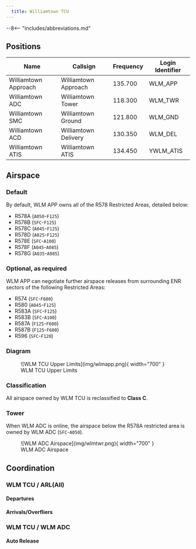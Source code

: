 ```yaml
---
  title: Williamtown TCU
---
```


--8<-- "includes/abbreviations.md"

## Positions

| Name               | Callsign       | Frequency        | Login Identifier              |
| ------------------ | -------------- | ---------------- | --------------------------------------|
| Williamtown Approach    | Williamtown Approach   | 135.700         | WLM_APP                                   |
| Williamtown ADC    | Williamtown Tower  | 118.300         | WLM_TWR        |
| Williamtown SMC    | Williamtown Ground  | 121.800         | WLM_GND        |
| Williamtown ACD    | Williamtown Delivery  | 130.350         | WLM_DEL       |
| Williamtown ATIS    | Williamtown ATIS  | 134.450         | YWLM_ATIS       |

## Airspace
### Default
By default, WLM APP owns all of the R578 Restricted Areas, detailed below:

- R578A (`A050`-`F125`)  
- R578B (`SFC`-`F125`)  
- R578C (`A045`-`F125`)  
- R578D (`A025`-`F125`)  
- R578E (`SFC`-`A100`)  
- R578F (`A045`-`A085`)  
- R578G (`A035`-`A085`)

### Optional, as required
WLM APP can negotiate further airspace releases from surrounding ENR sectors of the following Restricted Areas:

- R574 (`SFC`-`F600`)  
- R580 (`A045`-`F125`)  
- R583A (`SFC`-`F125`)  
- R583B (`SFC`-`A100`)  
- R587A (`F125`-`F600`)  
- R587B (`F125`-`F600`)  
- R596 (`SFC`-`F120`)

### Diagram
<figure markdown>
![WLM TCU Upper Limits](img/wlmapp.png){ width="700" }
  <figcaption>WLM TCU Upper Limits</figcaption>
</figure>

### Classification
All airspace owned by WLM TCU is reclassified to **Class C**.

### Tower
When WLM ADC is online, the airspace below the R578A restricted area is owned by WLM ADC (`SFC`-`A050`).

<figure markdown>
![WLM ADC Airspace](img/wlmtwr.png){ width="700" }
  <figcaption>WLM ADC Airspace</figcaption>
</figure>

## Coordination
### WLM TCU / ARL(All)

#### Departures

#### Arrivals/Overfliers

### WLM TCU / WLM ADC

#### Auto Release

